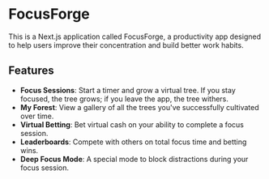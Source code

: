 # FocusForge

This is a Next.js application called FocusForge, a productivity app designed to help users improve their concentration and build better work habits.

## Features

- **Focus Sessions**: Start a timer and grow a virtual tree. If you stay focused, the tree grows; if you leave the app, the tree withers.
- **My Forest**: View a gallery of all the trees you've successfully cultivated over time.
- **Virtual Betting**: Bet virtual cash on your ability to complete a focus session.
- **Leaderboards**: Compete with others on total focus time and betting wins.
- **Deep Focus Mode**: A special mode to block distractions during your focus session.
